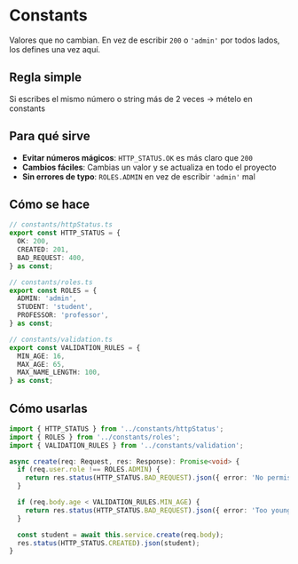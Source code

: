 # Constants

Valores que no cambian. En vez de escribir `200` o `'admin'` por todos lados, los defines una vez aquí.

## Regla simple

Si escribes el mismo número o string más de 2 veces → mételo en constants

## Para qué sirve

- **Evitar números mágicos**: `HTTP_STATUS.OK` es más claro que `200`
- **Cambios fáciles**: Cambias un valor y se actualiza en todo el proyecto
- **Sin errores de typo**: `ROLES.ADMIN` en vez de escribir `'admin'` mal

## Cómo se hace

```typescript
// constants/httpStatus.ts
export const HTTP_STATUS = {
  OK: 200,
  CREATED: 201,
  BAD_REQUEST: 400,
} as const;
```

```typescript
// constants/roles.ts
export const ROLES = {
  ADMIN: 'admin',
  STUDENT: 'student',
  PROFESSOR: 'professor',
} as const;
```

```typescript
// constants/validation.ts
export const VALIDATION_RULES = {
  MIN_AGE: 16,
  MAX_AGE: 65,
  MAX_NAME_LENGTH: 100,
} as const;
```

## Cómo usarlas

```typescript
import { HTTP_STATUS } from '../constants/httpStatus';
import { ROLES } from '../constants/roles';
import { VALIDATION_RULES } from '../constants/validation';

async create(req: Request, res: Response): Promise<void> {
  if (req.user.role !== ROLES.ADMIN) {
    return res.status(HTTP_STATUS.BAD_REQUEST).json({ error: 'No permission' });
  }

  if (req.body.age < VALIDATION_RULES.MIN_AGE) {
    return res.status(HTTP_STATUS.BAD_REQUEST).json({ error: 'Too young' });
  }

  const student = await this.service.create(req.body);
  res.status(HTTP_STATUS.CREATED).json(student);
}
```
